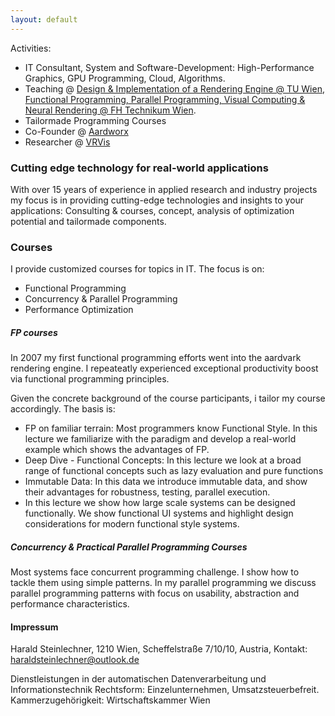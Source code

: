 ```yaml
---
layout: default
---
```


Activities: 
- IT Consultant, System and Software-Development: High-Performance Graphics, GPU Programming, Cloud, Algorithms.
- Teaching @ [Design & Implementation of a Rendering Engine @ TU Wien](https://www.cg.tuwien.ac.at/courses/RendEng/VU/2023S), [Functional Programming, Parallel Programming, Visual Computing & Neural Rendering @ FH Technikum Wien](https://www.technikum-wien.at/studiengaenge/master-software-engineering/).
- Tailormade Programming Courses 
- Co-Founder @ [Aardworx](https://www.aardworx.at)
- Researcher @ [VRVis](https://www.vrvis.at)

### Cutting edge technology for real-world applications

With over 15 years of experience in applied research and industry projects my focus is in providing cutting-edge technologies and insights to your applications: Consulting & courses, concept, analysis of optimization potential and tailormade components.

### Courses

I provide customized courses for topics in IT. The focus is on:
 - Functional Programming
 - Concurrency & Parallel Programming
 - Performance Optimization

##### FP courses

In 2007 my first functional programming efforts went into the aardvark rendering engine. 
I repeateatly experienced exceptional productivity boost via functional programming principles.

Given the concrete background of the course participants, i tailor my course accordingly.
The basis is:
 - FP on familiar terrain: Most programmers know Functional Style. In this lecture we familiarize with the paradigm and develop a real-world example which shows the advantages of FP.
 - Deep Dive - Functional Concepts: In this lecture we look at a broad range of functional concepts such as lazy evaluation and pure functions
 - Immutable Data: In this data we introduce immutable data, and show their advantages for robustness, testing, parallel execution.
 - In this lecture we show how large scale systems can be designed functionally. We show functional UI systems and highlight design considerations for modern functional style systems.


##### Concurrency & Practical Parallel Programming Courses

Most systems face concurrent programming challenge. I show how to tackle them using simple patterns.
In my parallel programming we discuss parallel programming patterns with focus on usability, abstraction
and performance characteristics.

#### Impressum


Harald Steinlechner, 1210 Wien, Scheffelstraße 7/10/10, Austria, Kontakt: haraldsteinlechner@outlook.de

Dienstleistungen in der automatischen Datenverarbeitung und Informationstechnik
Rechtsform: Einzelunternehmen, Umsatzsteuerbefreit.
Kammerzugehörigkeit: Wirtschaftskammer Wien